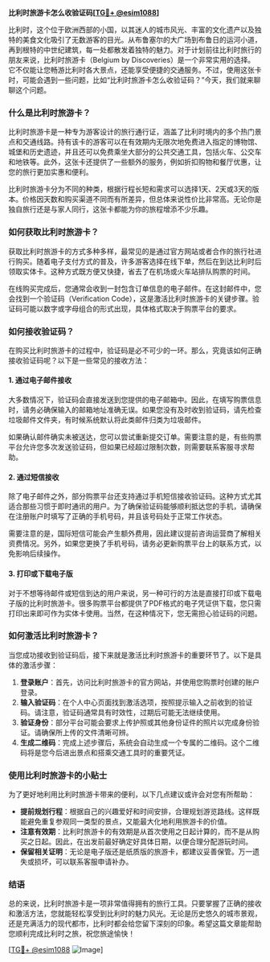 **比利时旅游卡怎么收验证码[[TG💪+ @esim1088](https://t.me/s/esim1088)]**

比利时，这个位于欧洲西部的小国，以其迷人的城市风光、丰富的文化遗产以及独特的美食文化吸引了无数游客的目光。从布鲁塞尔的大广场到布鲁日的运河小道，再到根特的中世纪建筑，每一处都散发着独特的魅力。对于计划前往比利时旅行的朋友来说，比利时旅游卡（Belgium by Discoveries）是一个非常实用的选择。它不仅能让您畅游比利时各大景点，还能享受便捷的交通服务。不过，使用这张卡时，可能会遇到一些问题，比如“比利时旅游卡怎么收验证码？”今天，我们就来聊聊这个问题。

### 什么是比利时旅游卡？

比利时旅游卡是一种专为游客设计的旅行通行证，涵盖了比利时境内的多个热门景点和交通线路。持有该卡的游客可以在有效期内无限次地免费进入指定的博物馆、城堡和历史遗迹，并且还可以免费乘坐大部分的公共交通工具，包括火车、公交车和地铁等。此外，这张卡还提供了一些额外的服务，例如折扣购物和餐厅优惠，让您的旅行更加实惠和便利。

比利时旅游卡分为不同的种类，根据行程长短和需求可以选择1天、2天或3天的版本。价格因天数和购买渠道不同而有所差异，但总体来说性价比非常高。无论你是独自旅行还是与家人同行，这张卡都能为你的旅程增添不少乐趣。

### 如何获取比利时旅游卡？

获取比利时旅游卡的方式多种多样，最常见的是通过官方网站或者合作的旅行社进行购买。随着电子支付方式的普及，许多游客选择在线下单，然后在到达比利时后领取实体卡。这种方式既方便又快捷，省去了在机场或火车站排队购票的时间。

在线购买完成后，您通常会收到一封包含订单信息的电子邮件。在这封邮件中，您会找到一个验证码（Verification Code），这是激活比利时旅游卡的关键步骤。验证码可能以数字或字母组合的形式出现，具体格式取决于购票平台的要求。

### 如何接收验证码？

在购买比利时旅游卡的过程中，验证码是必不可少的一环。那么，究竟该如何正确接收验证码呢？以下是一些常见的接收方法：

#### 1. 通过电子邮件接收

大多数情况下，验证码会直接发送到您提供的电子邮箱中。因此，在填写购票信息时，请务必确保输入的邮箱地址准确无误。如果您没有及时收到验证码，请先检查垃圾邮件文件夹，有时候系统默认将此类邮件归类为垃圾邮件。

如果确认邮件确实未被送达，您可以尝试重新提交订单。需要注意的是，有些购票平台允许您多次发送验证码，但如果已经超过限制次数，则需要联系客服寻求帮助。

#### 2. 通过短信接收

除了电子邮件之外，部分购票平台还支持通过手机短信接收验证码。这种方式尤其适合那些习惯于即时通讯的用户。为了确保验证码能够顺利抵达您的手机，请确保在注册账户时填写了正确的手机号码，并且该号码处于正常工作状态。

需要注意的是，国际短信可能会产生额外费用，因此建议提前咨询运营商了解相关资费情况。另外，如果您更换了手机号码，请务必更新购票平台上的联系方式，以免影响后续操作。

#### 3. 打印或下载电子版

对于不想等待邮件或短信到达的用户来说，另一种可行的方法是直接打印或下载电子版的比利时旅游卡。很多购票平台都提供了PDF格式的电子凭证供下载，您只需打印出来即可作为实体卡使用。当然，在这种情况下，您无需担心验证码的问题。

### 如何激活比利时旅游卡？

当您成功接收到验证码后，接下来就是激活比利时旅游卡的重要环节了。以下是具体的激活步骤：

1. **登录账户**：首先，访问比利时旅游卡的官方网站，并使用您购票时创建的账户登录。
2. **输入验证码**：在个人中心页面找到激活选项，按照提示输入之前收到的验证码。请注意，验证码通常具有时效性，过期后可能无法继续使用。
3. **验证身份**：部分平台可能会要求上传护照或其他身份证件的照片以完成身份验证。请确保所上传的文件清晰可辨。
4. **生成二维码**：完成上述步骤后，系统会自动生成一个专属的二维码。这个二维码将是您今后进出景点和搭乘交通工具时的重要凭证。

### 使用比利时旅游卡的小贴士

为了更好地利用比利时旅游卡带来的便利，以下几点建议或许会对您有所帮助：

- **提前规划行程**：根据自己的兴趣爱好和时间安排，合理规划游览路线。这样既能避免重复参观同一类型的景点，又能最大化地利用旅游卡的价值。
- **注意有效期**：比利时旅游卡的有效期是从首次使用之日起计算的，而不是从购买之日起。因此，在出发前最好确定好具体日期，以便合理分配游玩时间。
- **保留相关证明**：无论是电子版还是纸质版的旅游卡，都建议妥善保管。万一遗失或损坏，可以联系客服申请补办。

### 结语

总的来说，比利时旅游卡是一项非常值得拥有的旅行工具。只要掌握了正确的接收和激活方法，您就能轻松享受到比利时的魅力风光。无论是历史悠久的城市景观，还是充满活力的现代都市，比利时都会给您留下深刻的印象。希望这篇文章能帮助您顺利完成比利时之旅，祝您旅途愉快！

[[TG💪+ @esim1088](https://t.me/s/esim1088) ![Image](https://i.postimg.cc/4NQfJmqS/Snipaste-2025-05-13-00-14-12.png)]
